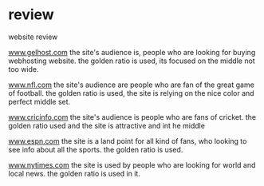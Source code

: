 review
======

website review

www.gelhost.com
the site's audience is, people who are looking for buying webhosting website.
the golden ratio is used, its focused on the middle not too wide.

www.nfl.com
the site's audience are people who are fan of the great game of football.
the golden ratio is used, the site is relying on the nice color and perfect middle set.

www.cricinfo.com
the site's audience is people who are fans of cricket.
the golden ratio used and the site is attractive and int he middle

www.espn.com
the site is a land point for all kind of fans, who looking to see info about all the sports.
the golden ratio is used.

www.nytimes.com
the site is used by people who are looking for world and local news.
the golden ratio is used in it.
